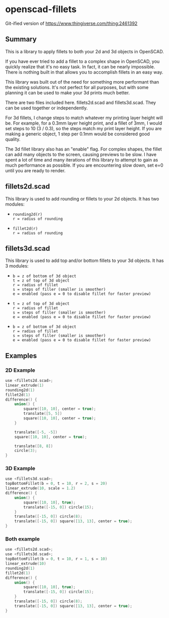 # openscad-fillets
Git-ified version of https://www.thingiverse.com/thing:2461392

## Summary

This is a library to apply fillets to both your 2d and 3d objects in OpenSCAD.

If you have ever tried to add a fillet to a complex shape in OpenSCAD, you quickly realize that it's no easy task. In fact, it can be nearly impossible. There is nothing built in that allows you to accomplish fillets in an easy way.

This library was built out of the need for something more performant than the existing solutions. It's not perfect for all purposes, but with some planning it can be used to make your 3d prints much better.

There are two files included here. fillets2d.scad and fillets3d.scad. They can be used together or independently.

For 3d fillets, I change steps to match whatever my printing layer height will be. For example, for a 0.3mm layer height print, and a fillet of 3mm, I would set steps to 10 (3 / 0.3), so the steps match my print layer height. If you are making a generic object, 1 step per 0.1mm would be considered good quality.

The 3d fillet library also has an "enable" flag. For complex shapes, the fillet can add many objects to the screen, causing previews to be slow. I have spent a lot of time and many iterations of this library to attempt to gain as much performance as possible. If you are encountering slow down, set e=0 until you are ready to render.

## fillets2d.scad

This library is used to add rounding or fillets to your 2d objects. It has two modules:
- ```
  rounding2d(r)
  r = radius of rounding
  ```

- ```
  fillet2d(r)
  r = radius of rounding
  ```

## fillets3d.scad

This library is used to add top and/or bottom fillets to your 3d objects. It has 3 modules:

- ```topBottomFillet(b, t, r, s, e)
  b = z of bottom of 3d object
  t = z of top of 3d object
  r = radius of fillet
  s = steps of filler (smaller is smoother)
  e = enabled (pass e = 0 to disable fillet for faster preview)
  ```

- ```topFillet(t, r, s, e)
  t = z of top of 3d object
  r = radius of fillet
  s = steps of filler (smaller is smoother)
  e = enabled (pass e = 0 to disable fillet for faster preview)
  ```

- ```bottomFillet(b, r, s, e)
  b = z of bottom of 3d object
  r = radius of fillet
  s = steps of filler (smaller is smoother)
  e = enabled (pass e = 0 to disable fillet for faster preview)
  ```
  
## Examples
### 2D Example

```c++
use <fillets2d.scad>;
linear_extrude(1)
rounding2d(1)
fillet2d(1)
difference() {
    union() {
        square([10, 10], center = true);
        translate([5, 5])
        square([10, 10], center = true);
    }

    translate([-5, -5])
    square([10, 10], center = true);

    translate([8, 8])
    circle(3);
}
```

### 3D Example

```c++
use <fillets3d.scad>;
topBottomFillet(b = 0, t = 10, r = 2, s = 20)
linear_extrude(10, scale = 1.2)
difference() {
    union() {
        square([10, 10], true);
        translate([-15, 0]) circle(15);
    }
    translate([-15, 0]) circle(8);
    translate([-15, 0]) square([13, 13], center = true);
}
```

### Both example

```c++
use <fillets2d.scad>;
use <fillets3d.scad>;
topBottomFillet(b = 0, t = 10, r = 1, s = 10)
linear_extrude(10)
rounding2d(1)
fillet2d(1)
difference() {
    union() {
        square([10, 10], true);
        translate([-15, 0]) circle(15);
    }
    translate([-15, 0]) circle(8);
    translate([-15, 0]) square([13, 13], center = true);
}
```
